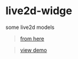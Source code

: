 # live2d-widge
some live2d models
> [from here](https://github.com/xiazeyu/live2d-widget-models)

> [view demo](http://www.wxqdoit.cn/live2d-widget-models/)

